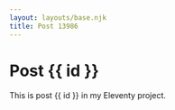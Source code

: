 ```yaml
---
layout: layouts/base.njk
title: Post 13986
---
```


# Post {{ id }}

This is post {{ id }} in my Eleventy project.
